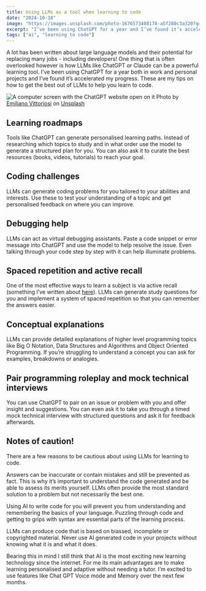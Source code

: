 ```yaml
---
title: Using LLMs as a tool when learning to code
date: "2024-10-18"
image: "https://images.unsplash.com/photo-1676573408178-a5f280c3a320?q=80&w=3174&auto=format&fit=crop&ixlib=rb-4.0.3&ixid=M3wxMjA3fDB8MHxwaG90by1wYWdlfHx8fGVufDB8fHx8fA%3D%3D"
excerpt: "I’ve been using ChatGPT for a year and I’ve found it’s accelerated my progress. These are my tips on how to get the best out of LLMs to help you learn to code."
tags: ["ai", "learning to code"]
---
```


<article>

<p>A lot has been written about large language models and their potential for replacing many jobs - including developers! One thing that is often overlooked however is how LLMs like ChatGPT or Claude can be a powerful learning tool. I’ve been using ChatGPT for a year both in work and personal projects and I’ve found it’s accelerated my progress. These are my tips on how to get the best out of LLMs to help you learn to code. </p>

<img src="https://images.unsplash.com/photo-1676573408178-a5f280c3a320?q=80&w=3174&auto=format&fit=crop&ixlib=rb-4.0.3&ixid=M3wxMjA3fDB8MHxwaG90by1wYWdlfHx8fGVufDB8fHx8fA%3D%3D" alt="A computer screen with the ChatGPT website open on it" />
Photo by <a href="https://unsplash.com/@emilianovittoriosi?utm_content=creditCopyText&utm_medium=referral&utm_source=unsplash">Emiliano Vittoriosi</a> on <a href="https://unsplash.com/photos/a-computer-screen-with-a-bunch-of-words-on-it-vEN1bsdSjxM?utm_content=creditCopyText&utm_medium=referral&utm_source=unsplash">Unsplash</a>
  

<h2>Learning roadmaps</h2>
<p>
Tools like ChatGPT can generate personalised learning paths. Instead of researching which topics to study and in what order use the model to generate a structured plan for you. You can also ask it to curate the best resources (books, videos, tutorials) to reach your goal.</p>

<h2>Coding challenges
</h2>
<p>LLMs can generate coding problems for you tailored to your abilities and interests. Use these to test your understanding of a topic and get personalised feedback on where you can improve.</p>

<h2>Debugging help
</h2>
<p>LLMs can act as virtual debugging assistants. Paste a code snippet or error message into ChatGPT and use the model to help resolve the issue. Even talking through your code step by step with it can help illuminate problems. </p> 

<h2>Spaced repetition and active recall 
</h2>
<p>One of the most effective ways to learn a subject is via active recall (something I’ve written about <a href="/advice-for-learning-how-to-code">here</a>). LLMs can generate study questions for you and implement a system of spaced repetition so that you can remember the answers easier.
</p>


<h2>Conceptual explanations
</h2>
<p>LLMs can provide detailed explanations of higher level programming topics like Big O Notation, Data Structures and Algorithms and Object Oriented Programming. If you’re struggling to understand a concept you can ask for examples, breakdowns or analogies. 
</p>
<h2>Pair programming roleplay and mock technical interviews
</h2>
<p>You can use ChatGPT to pair on an issue or problem with you and offer insight and suggestions. You can even ask it to take you through a timed mock technical interview with structured questions and ask it for feedback afterwards. 
</p>
<h2>Notes of caution!
</h2>
<p>There are a few reasons to be cautious about using LLMs for learning to code. 
</p>
<p>Answers can be inaccurate or contain mistakes and still be prevented as fact. This is why it’s important to understand the code generated and be able to assess its merits yourself. LLMs often provide the most standard solution to a problem but not necessarily the best one.</p>

<p>Using AI to write code for you will prevent you from understanding and remembering the basics of your language. Puzzling through code and getting to grips with syntax are essential parts of the learning process.</p>

<p>LLMs can produce code that is based on biassed, incomplete or copyrighted material. Never use AI generated code in your projects without knowing what it is and what it does.</p>

<p>Bearing this in mind I still think that AI is the most exciting new learning technology since the internet. For me its main advantages are to make learning personalised and adaptive without needing a tutor. I’m excited to use features like Chat GPT Voice mode and Memory over the next few months.</p>

</article>